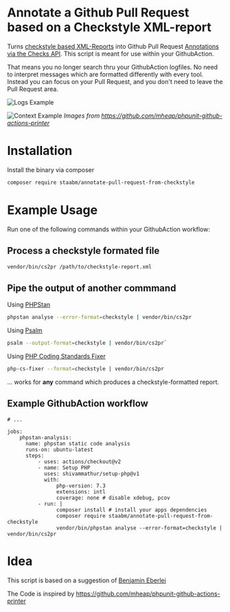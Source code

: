 # Annotate a Github Pull Request based on a Checkstyle XML-report

Turns [checkstyle based XML-Reports](https://github.com/FriendsOfPHP/PHP-CS-Fixer/blob/master/doc/checkstyle.xsd) into Github Pull Request [Annotations via the Checks API](https://developer.github.com/v3/checks/).
This script is meant for use within your GithubAction.

That means you no longer search thru your GithubAction logfiles. 
No need to interpret messages which are formatted differently with every tool.
Instead you can focus on your Pull Request, and you don't need to leave the Pull Request area.

![Logs Example](https://github.com/mheap/phpunit-github-actions-printer/blob/master/phpunit-printer-logs.png?raw=true)

![Context Example](https://github.com/mheap/phpunit-github-actions-printer/blob/master/phpunit-printer-context.png?raw=true)
_Images from https://github.com/mheap/phpunit-github-actions-printer_

# Installation

Install the binary via composer
```bash
composer require staabm/annotate-pull-request-from-checkstyle
```

# Example Usage

Run one of the following commands within your GithubAction workflow:

## Process a checkstyle formated file

```bash
vendor/bin/cs2pr /path/to/checkstyle-report.xml
```

## Pipe the output of another commmand

Using [PHPStan](https://github.com/phpstan/phpstan)
```bash
phpstan analyse --error-format=checkstyle | vendor/bin/cs2pr
```

Using [Psalm](https://github.com/vimeo/psalm)
```bash
psalm --output-format=checkstyle | vendor/bin/cs2pr`
```

Using [PHP Coding Standards Fixer](https://github.com/FriendsOfPHP/PHP-CS-Fixer)
```bash
php-cs-fixer --format=checkstyle | vendor/bin/cs2pr
```

... works for __any__ command which produces a checkstyle-formatted report.

## Example GithubAction workflow

```
# ...

jobs:
    phpstan-analysis:
      name: phpstan static code analysis
      runs-on: ubuntu-latest
      steps:
          - uses: actions/checkout@v2
          - name: Setup PHP
            uses: shivammathur/setup-php@v1
            with:
                php-version: 7.3
                extensions: intl
                coverage: none # disable xdebug, pcov
          - run: |
                composer install # install your apps dependencies
                composer require staabm/annotate-pull-request-from-checkstyle
                vendor/bin/phpstan analyse --error-format=checkstyle | vendor/bin/cs2pr
```

# Idea

This script is based on a suggestion of [Benjamin Eberlei](https://twitter.com/beberlei/status/1218970454557372416)

The Code is inspired by https://github.com/mheap/phpunit-github-actions-printer
